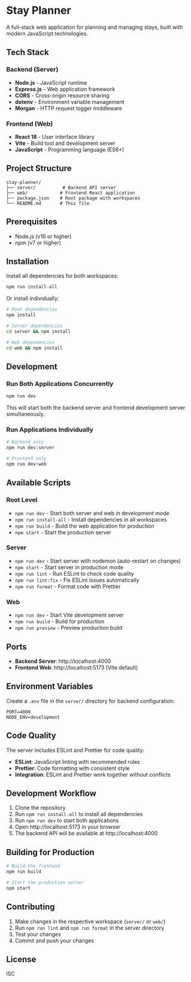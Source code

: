 # Stay Planner

A full-stack web application for planning and managing stays, built with modern JavaScript technologies.

## Tech Stack

### Backend (Server)
- **Node.js** - JavaScript runtime
- **Express.js** - Web application framework
- **CORS** - Cross-origin resource sharing
- **dotenv** - Environment variable management
- **Morgan** - HTTP request logger middleware

### Frontend (Web)
- **React 18** - User interface library
- **Vite** - Build tool and development server
- **JavaScript** - Programming language (ES6+)

## Project Structure

```
stay-planner/
├── server/          # Backend API server
├── web/            # Frontend React application
├── package.json    # Root package with workspaces
└── README.md       # This file
```

## Prerequisites

- Node.js (v16 or higher)
- npm (v7 or higher)

## Installation

Install all dependencies for both workspaces:

```bash
npm run install-all
```

Or install individually:

```bash
# Root dependencies
npm install

# Server dependencies
cd server && npm install

# Web dependencies
cd web && npm install
```

## Development

### Run Both Applications Concurrently

```bash
npm run dev
```

This will start both the backend server and frontend development server simultaneously.

### Run Applications Individually

```bash
# Backend only
npm run dev:server

# Frontend only
npm run dev:web
```

## Available Scripts

### Root Level
- `npm run dev` - Start both server and web in development mode
- `npm run install-all` - Install dependencies in all workspaces
- `npm run build` - Build the web application for production
- `npm start` - Start the production server

### Server
- `npm run dev` - Start server with nodemon (auto-restart on changes)
- `npm start` - Start server in production mode
- `npm run lint` - Run ESLint to check code quality
- `npm run lint:fix` - Fix ESLint issues automatically
- `npm run format` - Format code with Prettier

### Web
- `npm run dev` - Start Vite development server
- `npm run build` - Build for production
- `npm run preview` - Preview production build

## Ports

- **Backend Server**: http://localhost:4000
- **Frontend Web**: http://localhost:5173 (Vite default)

## Environment Variables

Create a `.env` file in the `server/` directory for backend configuration:

```env
PORT=4000
NODE_ENV=development
```

## Code Quality

The server includes ESLint and Prettier for code quality:

- **ESLint**: JavaScript linting with recommended rules
- **Prettier**: Code formatting with consistent style
- **Integration**: ESLint and Prettier work together without conflicts

## Development Workflow

1. Clone the repository
2. Run `npm run install-all` to install all dependencies
3. Run `npm run dev` to start both applications
4. Open http://localhost:5173 in your browser
5. The backend API will be available at http://localhost:4000

## Building for Production

```bash
# Build the frontend
npm run build

# Start the production server
npm start
```

## Contributing

1. Make changes in the respective workspace (`server/` or `web/`)
2. Run `npm run lint` and `npm run format` in the server directory
3. Test your changes
4. Commit and push your changes

## License

ISC
